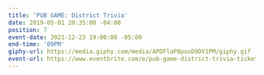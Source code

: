 ```yaml
---
title: 'PUB GAME: District Trivia'
date: 2019-05-01 20:35:00 -04:00
position: 7
event-date: 2021-12-23 19:00:00 -05:00
end-time: '09PM'
giphy-url: https://media.giphy.com/media/APDFlaP8poxD9DV1PM/giphy.gif
event-url: https://www.eventbrite.com/e/pub-game-district-trivia-tickets-216014092967
---
```



